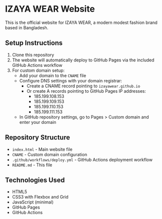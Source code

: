 # IZAYA WEAR Website

This is the official website for IZAYA WEAR, a modern modest fashion brand based in Bangladesh.

## Setup Instructions

1. Clone this repository
2. The website will automatically deploy to GitHub Pages via the included GitHub Actions workflow
3. For custom domain setup:
   - Add your domain to the `CNAME` file
   - Configure DNS settings with your domain registrar:
     - Create a CNAME record pointing to `izayawear.github.io`
     - Or create A records pointing to GitHub Pages IP addresses:
       - 185.199.108.153
       - 185.199.109.153
       - 185.199.110.153
       - 185.199.111.153
   - In GitHub repository settings, go to Pages > Custom domain and enter your domain

## Repository Structure

- `index.html` - Main website file
- `CNAME` - Custom domain configuration
- `.github/workflows/deploy.yml` - GitHub Actions deployment workflow
- `README.md` - This file

## Technologies Used

- HTML5
- CSS3 with Flexbox and Grid
- JavaScript (minimal)
- GitHub Pages
- GitHub Actions
